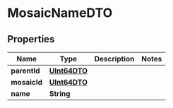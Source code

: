 
# MosaicNameDTO

## Properties
Name | Type | Description | Notes
------------ | ------------- | ------------- | -------------
**parentId** | [**UInt64DTO**](UInt64DTO.md) |  | 
**mosaicId** | [**UInt64DTO**](UInt64DTO.md) |  | 
**name** | **String** |  | 



